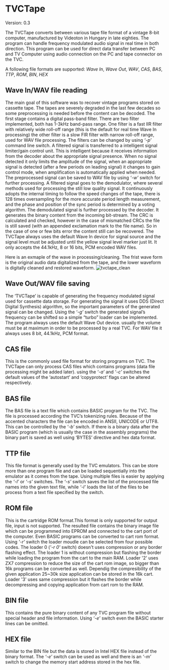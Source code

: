 # TVCTape
Version: 0.3

The TVCTape converts between various tape file format of a vintage 8-bit computer, manufactured by Videoton in Hungary in late eighties. 
The program can handle frequency modulated audio signal in real time in both direction. This program can be used for direct data transfer between PC and TV Computer using audio connection on the PC and tape connector on the TVC. 

A following file formats are supported: *Wave In*, *Wave Out*, *WAV*, *CAS*, *BAS*, *TTP*, *ROM*, *BIN*, *HEX*

## Wave In/WAV file reading
The main goal of this software was to recover vintage programs stored on cassette tape. The tapes are severely degraded in the last few decades so some preprocessing is needed before the content can be decoded.
The first stage contains a digital pass-band filter.  There are two filter implemented, both has 1-3kHz band-pass range. One filter is a fast IIR filter with relatively wide roll-off range (this is the default for real time Wave In processing) the other filter is a slow FIR filter with narrow roll-off range, used for WAV file processing.  The filters can be changed by using _‘-p’_ command line switch.
A filtered signal is transferred to a intelligent signal limiter/gain control unit. This is intelligent because it receives information from the decoder about the appropriate signal presence. When no signal detected it only limits the amplitude of the signal, when an appropriate signal is detected (after a few periods on leading signal) it changes to gain control mode, when amplification is automatically applied when needed. The preprocessed signal can be saved to WAV file by using _‘-w’_ switch for further processing.
A filtered signal goes to the demodulator, where several methods used for processing the still low quality signal. It continuously adopts the internal timing to follow the speed changes of the tape, there is 128 times oversampling for the more accurate period length measurement, and the phase and position of the sync period is determined by a voting algorithm. 
The demodulated signal is further processed by the decoder. It generates the binary content from the incoming bit-stream. The CRC is calculated and checked, however in the case of mismatched CRCs the file is still saved (with an appended exclamation mark to the file name). So in the case of one or few bits error the content still can be recovered.
The TVCTape always uses the default Wave In device for signal source and the signal level must be adjusted until the yellow signal level marker just lit. It only accepts the 44.1kHz, 8 or 16 bits, PCM encoded WAV files.

Here is an exmaple of the wave in processing/cleaning. The frist wave form is the original audio data digitalized from the tape, and the lower waveform is digitally cleaned and restored waveform.
![tvctape_clean](https://user-images.githubusercontent.com/6670256/36795232-c06a16c0-1ca2-11e8-9120-19f3a9566f2a.png)

## Wave Out/WAV file saving
The ‘TVCTape’ is capable of generating the frequency modulated signal used for cassette data storage. For generating the signal it uses DDS (Direct Digital Synthesis) algorithm, so the important parameters of the generated signal can be changed. Using the _‘-g’_ switch the generated signal’s frequency can be shifted so a simple “turbo” loader can be implemented.
The program always uses the default Wave Out device. usually the volume must be at maximum in order to be processed by a real TVC. For WAV file it always uses 8 bit, 44.1kHz, PCM format.

## CAS file
This is the commonly used file format for storing programs on TVC. The TVCTape can only process CAS files which contains programs (data file processing might be added later). using the _‘-a’_ and _‘-c’_ switches the default values of the ‘autostart’ and ‘copyprotect’ flags can be altered respectively. 

## BAS file
The BAS file is a text file which contains BASIC program for the TVC. The file is processed according the TVC’s tokenizing rules. Because of the accented characters the file can be encoded in ANSII, UNICODE or UTF8. This can be controlled by the _‘-b’_ switch. If there is a binary data after the BASIC program (which is usually the case in the assembly programs) the binary part is saved as well using ‘BYTES’ directive and hex data format. 

## TTP file
This file format is generally used by the TVC emulators. This can be store more than one program file and can be loaded sequentially into the emulator as it comes from the tape. Using multiple files is easier by applying the _‘-l’_ or _‘-s’_ switches. The _‘-s’_ switch saves the list of the processed file names into the given text file, while _‘-l’_ loads the list of the files to be process from a text file specified by the switch.

## ROM file
This is the cartridge ROM format.This format is only supported for output file, input is not supported. The resulted file contains the binary image file which can be programmed into EPROM and connected to the cart port of the computer. Even BASIC programs can be converted to cart rom format. Using _'-r'_ switch the loader moudle can be selected from four possible codes. The loader 0 (_'-r 0'_ switch) doesn't uses compression or any border flashing effect. The loader 1 is without compression but flashing the border while loading the program from the cart to the main RAM. Loader '2' uses ZX7 compression to reduce the size of the cart rom image, so bigger than 16k programs can be converted as well. Dependig the compresibility of the given application 25~30k size application can be stored in the 16k cart. Loader '3' uses same compression but it flashes the border while decompressing and copying application from cart rom to the RAM.

## BIN file
This contains the pure binary content of any TVC program file without special header and file information. Using _‘-e’_ switch even the BASIC starter lines can be omitted.

## HEX file
Similar to the BIN file but the data is stored in Intel HEX file instead of the binary format. The _‘-e’_ switch can be used as well and there is an _‘-m’_ switch to change the memory start address stored in the hex file.
